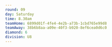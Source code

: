 ```yaml
---
round: 09
day: Saturday
time: 8.30am
teamHome: 6899d01f-4fe4-4e2b-a73b-1cbd765e99d8
teamAway: 38b6b8aa-a09e-40f3-b920-8ef6cea0d6c0
diamond: 6
division: U8
---
```

